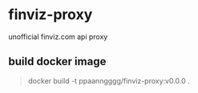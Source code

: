 # finviz-proxy

unofficial finviz.com api proxy

## build docker image

> docker build -t ppaanngggg/finviz-proxy:v0.0.0 .